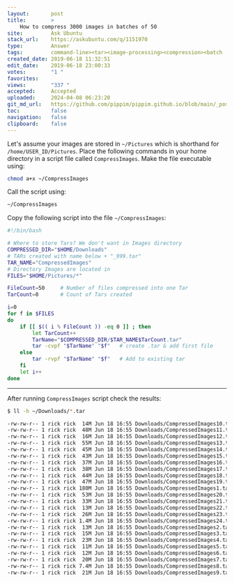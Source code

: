 ```yaml
---
layout:       post
title:        >
    How to compress 3000 images in batches of 50
site:         Ask Ubuntu
stack_url:    https://askubuntu.com/q/1151970
type:         Answer
tags:         command-line><tar><image-processing><compression><batch
created_date: 2019-06-18 11:32:51
edit_date:    2019-06-18 23:00:33
votes:        "1 "
favorites:    
views:        "337 "
accepted:     Accepted
uploaded:     2024-04-08 06:23:20
git_md_url:   https://github.com/pippim/pippim.github.io/blob/main/_posts/2019/2019-06-18-How-to-compress-3000-images-in-batches-of-50.md
toc:          false
navigation:   false
clipboard:    false
---
```




Let's assume your images are stored in `~/Pictures` which is shorthand for `/home/USER_ID/Pictures`. Place the following commands in your home directory in a script file called `CompressImages`. Make the file executable using:

``` bash
chmod a+x ~/CompressImages
```

Call the script using:

``` bash
~/CompressImages
```

Copy the following script into the file `~/CompressImages`:

``` bash
#!/bin/bash

# Where to store Tars? We don't want in Images directory
COMPRESSED_DIR="$HOME/Downloads"
# TARs created with name below + "_999.tar"
TAR_NAME="CompressedImages"
# Directory Images are located in
FILES="$HOME/Pictures/*"

FileCount=50     # Number of files compressed into one Tar
TarCount=0       # Count of Tars created

i=0
for f in $FILES
do
    if [[ $(( i % FileCount )) -eq 0 ]] ; then
        let TarCount++
        TarName="$COMPRESSED_DIR/$TAR_NAME$TarCount.tar"
        tar -cvpf "$TarName" "$f"   # create .tar & add first file
    else
        tar -rvpf "$TarName" "$f"   # Add to existing tar
    fi
    let i++
done
```


----------

After running `CompressImages` script check the results:

``` bash
$ ll -h ~/Downloads/*.tar

-rw-rw-r-- 1 rick rick  14M Jun 18 16:55 Downloads/CompressedImages10.tar
-rw-rw-r-- 1 rick rick  48M Jun 18 16:55 Downloads/CompressedImages11.tar
-rw-rw-r-- 1 rick rick  16M Jun 18 16:55 Downloads/CompressedImages12.tar
-rw-rw-r-- 1 rick rick  55M Jun 18 16:55 Downloads/CompressedImages13.tar
-rw-rw-r-- 1 rick rick  45M Jun 18 16:55 Downloads/CompressedImages14.tar
-rw-rw-r-- 1 rick rick  43M Jun 18 16:55 Downloads/CompressedImages15.tar
-rw-rw-r-- 1 rick rick  37M Jun 18 16:55 Downloads/CompressedImages16.tar
-rw-rw-r-- 1 rick rick  38M Jun 18 16:55 Downloads/CompressedImages17.tar
-rw-rw-r-- 1 rick rick  44M Jun 18 16:55 Downloads/CompressedImages18.tar
-rw-rw-r-- 1 rick rick  47M Jun 18 16:55 Downloads/CompressedImages19.tar
-rw-rw-r-- 1 rick rick 180M Jun 18 16:55 Downloads/CompressedImages1.tar
-rw-rw-r-- 1 rick rick  53M Jun 18 16:55 Downloads/CompressedImages20.tar
-rw-rw-r-- 1 rick rick  33M Jun 18 16:55 Downloads/CompressedImages21.tar
-rw-rw-r-- 1 rick rick  13M Jun 18 16:55 Downloads/CompressedImages22.tar
-rw-rw-r-- 1 rick rick  26M Jun 18 16:55 Downloads/CompressedImages23.tar
-rw-rw-r-- 1 rick rick 1.4M Jun 18 16:55 Downloads/CompressedImages24.tar
-rw-rw-r-- 1 rick rick  13M Jun 18 16:55 Downloads/CompressedImages2.tar
-rw-rw-r-- 1 rick rick  15M Jun 18 16:55 Downloads/CompressedImages3.tar
-rw-rw-r-- 1 rick rick  23M Jun 18 16:55 Downloads/CompressedImages4.tar
-rw-rw-r-- 1 rick rick  11M Jun 18 16:55 Downloads/CompressedImages5.tar
-rw-rw-r-- 1 rick rick  12M Jun 18 16:55 Downloads/CompressedImages6.tar
-rw-rw-r-- 1 rick rick  20M Jun 18 16:55 Downloads/CompressedImages7.tar
-rw-rw-r-- 1 rick rick 7.4M Jun 18 16:55 Downloads/CompressedImages8.tar
-rw-rw-r-- 1 rick rick  21M Jun 18 16:55 Downloads/CompressedImages9.tar
```


